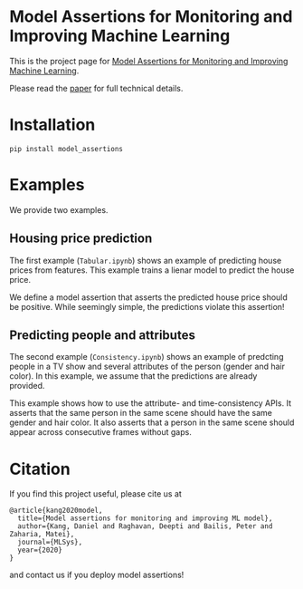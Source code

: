 # Model Assertions for Monitoring and Improving Machine Learning

This is the project page for [Model Assertions for Monitoring and Improving Machine Learning](https://arxiv.org/abs/2003.01668).

Please read the [paper](https://arxiv.org/abs/2003.01668) for full technical details.


# Installation

```
pip install model_assertions
```


# Examples

We provide two examples.


## Housing price prediction

The first example (`Tabular.ipynb`) shows an example of predicting house prices from features.
This example trains a lienar model to predict the house price. 

We define a model assertion that asserts the predicted house price should be positive.
While seemingly simple, the predictions violate this assertion!


## Predicting people and attributes

The second example (`Consistency.ipynb`) shows an example of predcting people in a TV show and several attributes of the person (gender and hair color).
In this example, we assume that the predictions are already provided.

This example shows how to use the attribute- and time-consistency APIs.
It asserts that the same person in the same scene should have the same gender and hair color.
It also asserts that a person in the same scene should appear across consecutive frames without gaps.


# Citation 

If you find this project useful, please cite us at
```
@article{kang2020model,
  title={Model assertions for monitoring and improving ML model},
  author={Kang, Daniel and Raghavan, Deepti and Bailis, Peter and Zaharia, Matei},
  journal={MLSys},
  year={2020}
}
```
and contact us if you deploy model assertions!
